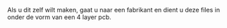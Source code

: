 Als u dit zelf wilt maken, gaat u naar een fabrikant en dient u deze files in onder de vorm van een 4 layer pcb.
